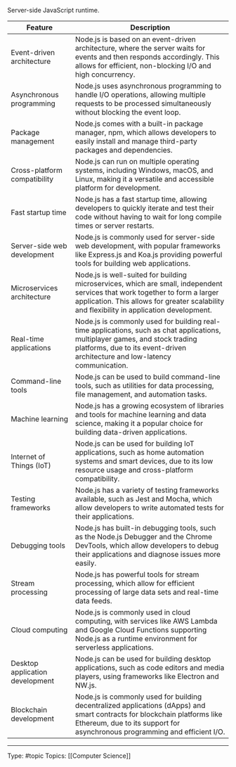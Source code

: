 Server-side JavaScript runtime.

| Feature     | Description                                                                                                                                                                                                               |
|---------------------------------|---------------------------------------------------------------------------------------------------------------------------------------------------------------------------------------------------------------------------|
| Event-driven architecture       | Node.js is based on an event-driven architecture, where the server waits for events and then responds accordingly. This allows for efficient, non-blocking I/O and high concurrency.                                      |
| Asynchronous programming        | Node.js uses asynchronous programming to handle I/O operations, allowing multiple requests to be processed simultaneously without blocking the event loop.                                                                |
| Package management              | Node.js comes with a built-in package manager, npm, which allows developers to easily install and manage third-party packages and dependencies.                                                                           |
| Cross-platform compatibility    | Node.js can run on multiple operating systems, including Windows, macOS, and Linux, making it a versatile and accessible platform for development.                                                                        |
| Fast startup time               | Node.js has a fast startup time, allowing developers to quickly iterate and test their code without having to wait for long compile times or server restarts.                                                             |
| Server-side web development     | Node.js is commonly used for server-side web development, with popular frameworks like Express.js and Koa.js providing powerful tools for building web applications.                                                      |
| Microservices architecture      | Node.js is well-suited for building microservices, which are small, independent services that work together to form a larger application. This allows for greater scalability and flexibility in application development. |
| Real-time applications          | Node.js is commonly used for building real-time applications, such as chat applications, multiplayer games, and stock trading platforms, due to its event-driven architecture and low-latency communication.              |
| Command-line tools              | Node.js can be used to build command-line tools, such as utilities for data processing, file management, and automation tasks.                                                                                            |
| Machine learning                | Node.js has a growing ecosystem of libraries and tools for machine learning and data science, making it a popular choice for building data-driven applications.                                                           |
| Internet of Things (IoT)        | Node.js can be used for building IoT applications, such as home automation systems and smart devices, due to its low resource usage and cross-platform compatibility.                                                     |
| Testing frameworks              | Node.js has a variety of testing frameworks available, such as Jest and Mocha, which allow developers to write automated tests for their applications.                                                                    |
| Debugging tools                 | Node.js has built-in debugging tools, such as the Node.js Debugger and the Chrome DevTools, which allow developers to debug their applications and diagnose issues more easily.                                           |
| Stream processing               | Node.js has powerful tools for stream processing, which allow for efficient processing of large data sets and real-time data feeds.                                                                                       |
| Cloud computing                 | Node.js is commonly used in cloud computing, with services like AWS Lambda and Google Cloud Functions supporting Node.js as a runtime environment for serverless applications.                                            |
| Desktop application development | Node.js can be used for building desktop applications, such as code editors and media players, using frameworks like Electron and NW.js.                                                                                  |
| Blockchain development          | Node.js is commonly used for building decentralized applications (dApps) and smart contracts for blockchain platforms like Ethereum, due to its support for asynchronous programming and efficient I/O.                   |

___
Type: #topic
Topics: [[Computer Science]]

